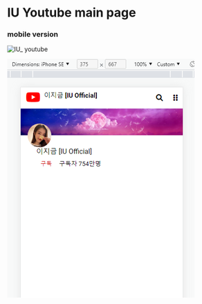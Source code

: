 # IU Youtube main page

### mobile version

![IU_ youtube](https://raw.githubusercontent.com/LimChicken1/HTML-CSS-Training/687ad78a06e7dd5c66e64765742fb8b482156c6a/personal%20project/IU-%20YOUTUBU/img/IU-YOUTUBE%20Page.PNG)

![navar+user-info](./img/IU-Page-navar%2Buser-info.PNG)
